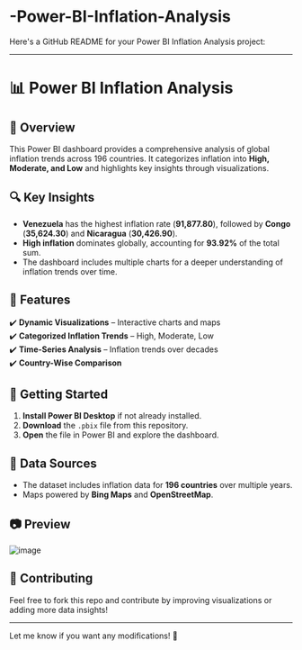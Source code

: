 # -Power-BI-Inflation-Analysis

Here's a GitHub README for your Power BI Inflation Analysis project:  

---

# 📊 Power BI Inflation Analysis  

## 📌 Overview  
This Power BI dashboard provides a comprehensive analysis of global inflation trends across 196 countries. It categorizes inflation into **High, Moderate, and Low** and highlights key insights through visualizations.  

## 🔍 Key Insights  
- **Venezuela** has the highest inflation rate (**91,877.80**), followed by **Congo** (**35,624.30**) and **Nicaragua** (**30,426.90**).  
- **High inflation** dominates globally, accounting for **93.92%** of the total sum.  
- The dashboard includes multiple charts for a deeper understanding of inflation trends over time.  

## 📁 Features  
✔️ **Dynamic Visualizations** – Interactive charts and maps  
✔️ **Categorized Inflation Trends** – High, Moderate, Low  
✔️ **Time-Series Analysis** – Inflation trends over decades  
✔️ **Country-Wise Comparison**  

## 🚀 Getting Started  
1. **Install Power BI Desktop** if not already installed.  
2. **Download** the `.pbix` file from this repository.  
3. **Open** the file in Power BI and explore the dashboard.  

## 📍 Data Sources  
- The dataset includes inflation data for **196 countries** over multiple years.  
- Maps powered by **Bing Maps** and **OpenStreetMap**.  

## 📷 Preview  
![image](https://github.com/user-attachments/assets/53616033-beee-4717-93bc-ab478cee4b82)
  

## 🤝 Contributing  
Feel free to fork this repo and contribute by improving visualizations or adding more data insights!  

---

Let me know if you want any modifications! 🚀
